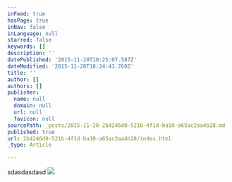 ```yaml
---
inFeed: true
hasPage: true
inNav: false
inLanguage: null
starred: false
keywords: []
description: ''
datePublished: '2015-11-20T10:25:07.587Z'
dateModified: '2015-11-20T10:24:43.760Z'
title: ''
author: []
authors: []
publisher:
  name: null
  domain: null
  url: null
  favicon: null
sourcePath: _posts/2015-11-20-2b4246d0-521b-4f1d-ba10-a65ac2aa4b28.md
published: true
url: 2b4246d0-521b-4f1d-ba10-a65ac2aa4b28/index.html
_type: Article

---
```

sdasdasdasd
![](https://the-grid-user-content.s3-us-west-2.amazonaws.com/981efbda-e842-4eee-975d-085cac5cf3a8.png)